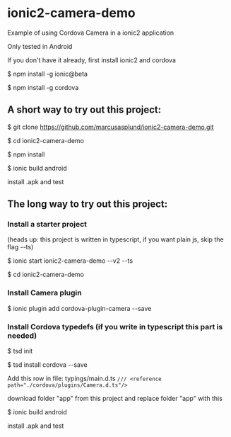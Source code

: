 # ionic2-camera-demo
Example of using Cordova Camera in a ionic2 application

Only tested in Android

If you don't have it already, first install ionic2 and cordova

$ npm install -g ionic@beta

$ npm install -g cordova

## A short way to try out this project:
$ git clone https://github.com/marcusasplund/ionic2-camera-demo.git

$ cd ionic2-camera-demo

$ npm install

$ ionic build android

install .apk and test

## The long way to try out this project:

### Install a starter project
(heads up: this project is written in typescript, if you want plain js, skip the flag --ts)

$ ionic start ionic2-camera-demo --v2 --ts

$ cd ionic2-camera-demo

### Install Camera plugin

$ ionic plugin add cordova-plugin-camera --save

### Install Cordova typedefs (if you write in typescript this part is needed)

$ tsd init

$ tsd install cordova --save

Add this row in file: typings/main.d.ts
`/// <reference path="./cordova/plugins/Camera.d.ts"/>`

download folder "app" from this project and replace folder "app" with this 

$ ionic build android

install .apk and test


